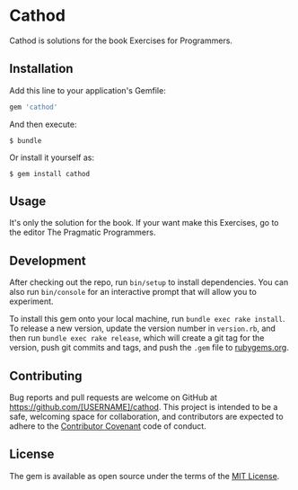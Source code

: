 # Cathod

Cathod is solutions for the book Exercises for Programmers.

## Installation

Add this line to your application's Gemfile:

```ruby
gem 'cathod'
```

And then execute:

    $ bundle

Or install it yourself as:

    $ gem install cathod

## Usage

It's only the solution for the book. If your want make this Exercises, go to the
editor The Pragmatic Programmers.

## Development

After checking out the repo, run `bin/setup` to install dependencies. You can also run `bin/console` for an interactive prompt that will allow you to experiment.

To install this gem onto your local machine, run `bundle exec rake install`. To release a new version, update the version number in `version.rb`, and then run `bundle exec rake release`, which will create a git tag for the version, push git commits and tags, and push the `.gem` file to [rubygems.org](https://rubygems.org).

## Contributing

Bug reports and pull requests are welcome on GitHub at https://github.com/[USERNAME]/cathod. This project is intended to be a safe, welcoming space for collaboration, and contributors are expected to adhere to the [Contributor Covenant](http://contributor-covenant.org) code of conduct.


## License

The gem is available as open source under the terms of the [MIT License](http://opensource.org/licenses/MIT).
